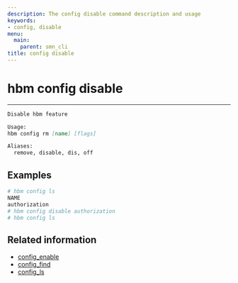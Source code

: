 ```yaml
---
description: The config disable command description and usage
keywords:
- config, disable
menu:
  main:
    parent: smn_cli
title: config disable
---
```


# hbm config disable
***

```markdown
Disable hbm feature

Usage:
hbm config rm [name] [flags]

Aliases:
  remove, disable, dis, off
```

## Examples

```bash
# hbm config ls
NAME
authorization
# hbm config disable authorization
# hbm config ls
```

## Related information

* [config_enable](config_enable.md)
* [config_find](config_find.md)
* [config_ls](config_ls.md)
